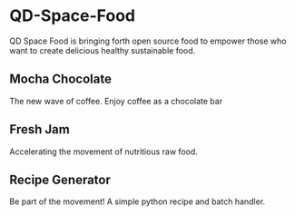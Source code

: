 # QD-Space-Food
QD Space Food is bringing forth open source food to empower those who want to create delicious healthy sustainable food.

## Mocha Chocolate
The new wave of coffee. Enjoy coffee as a chocolate bar
## Fresh Jam
Accelerating the movement of nutritious raw food.
## Recipe Generator
Be part of the movement! A simple python recipe and batch handler.
